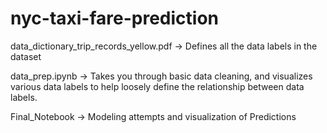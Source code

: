 # nyc-taxi-fare-prediction

data_dictionary_trip_records_yellow.pdf -> Defines all the data labels in the dataset

data_prep.ipynb -> Takes you through basic data cleaning, and visualizes various data labels to help loosely define the relationship between data labels.

Final_Notebook -> Modeling attempts and visualization of Predictions 
